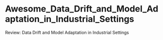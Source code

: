 # Awesome_Data_Drift_and_Model_Adaptation_in_Industrial_Settings
Review: Data Drift and Model Adaptation in Industrial Settings
